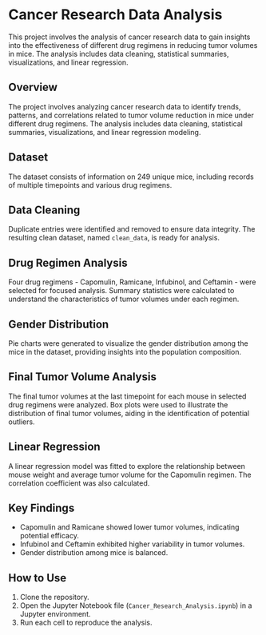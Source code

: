 # Cancer Research Data Analysis

This project involves the analysis of cancer research data to gain insights into the effectiveness of different drug regimens in reducing tumor volumes in mice. The analysis includes data cleaning, statistical summaries, visualizations, and linear regression.

## Overview

The project involves analyzing cancer research data to identify trends, patterns, and correlations related to tumor volume reduction in mice under different drug regimens. The analysis includes data cleaning, statistical summaries, visualizations, and linear regression modeling.

## Dataset

The dataset consists of information on 249 unique mice, including records of multiple timepoints and various drug regimens.

## Data Cleaning

Duplicate entries were identified and removed to ensure data integrity. The resulting clean dataset, named `clean_data`, is ready for analysis.

## Drug Regimen Analysis

Four drug regimens - Capomulin, Ramicane, Infubinol, and Ceftamin - were selected for focused analysis. Summary statistics were calculated to understand the characteristics of tumor volumes under each regimen.

## Gender Distribution

Pie charts were generated to visualize the gender distribution among the mice in the dataset, providing insights into the population composition.

## Final Tumor Volume Analysis

The final tumor volumes at the last timepoint for each mouse in selected drug regimens were analyzed. Box plots were used to illustrate the distribution of final tumor volumes, aiding in the identification of potential outliers.

## Linear Regression

A linear regression model was fitted to explore the relationship between mouse weight and average tumor volume for the Capomulin regimen. The correlation coefficient was also calculated.

## Key Findings

- Capomulin and Ramicane showed lower tumor volumes, indicating potential efficacy.
- Infubinol and Ceftamin exhibited higher variability in tumor volumes.
- Gender distribution among mice is balanced.

## How to Use

1. Clone the repository.
2. Open the Jupyter Notebook file (`Cancer_Research_Analysis.ipynb`) in a Jupyter environment.
3. Run each cell to reproduce the analysis.
